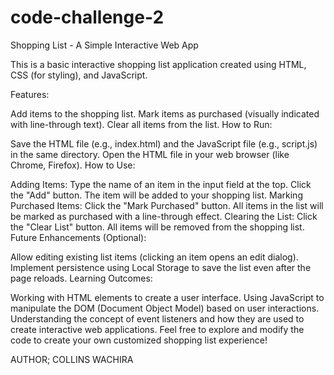 # code-challenge-2
Shopping List - A Simple Interactive Web App

This is a basic interactive shopping list application created using HTML, CSS (for styling), and JavaScript.

Features:

Add items to the shopping list.
Mark items as purchased (visually indicated with line-through text).
Clear all items from the list.
How to Run:

Save the HTML file (e.g., index.html) and the JavaScript file (e.g., script.js) in the same directory.
Open the HTML file in your web browser (like Chrome, Firefox).
How to Use:

Adding Items:
Type the name of an item in the input field at the top.
Click the "Add" button.
The item will be added to your shopping list.
Marking Purchased Items:
Click the "Mark Purchased" button.
All items in the list will be marked as purchased with a line-through effect.
Clearing the List:
Click the "Clear List" button.
All items will be removed from the shopping list.
Future Enhancements (Optional):

Allow editing existing list items (clicking an item opens an edit dialog).
Implement persistence using Local Storage to save the list even after the page reloads.
Learning Outcomes:


Working with HTML elements to create a user interface.
Using JavaScript to manipulate the DOM (Document Object Model) based on user interactions.
Understanding the concept of event listeners and how they are used to create interactive web applications.
Feel free to explore and modify the code to create your own customized shopping list experience!

AUTHOR; COLLINS WACHIRA
